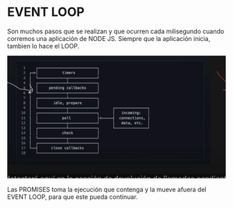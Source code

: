 # EVENT LOOP

Son muchos pasos que se realizan y que ocurren cada milisegundo cuando corremos una aplicación de NODE JS.
Siempre que la aplicación inicia, tambien lo hace el LOOP.


![alt text](image.png)

Las PROMISES toma la ejecución que contenga y la mueve afuera del EVENT LOOP, para que este pueda continuar.